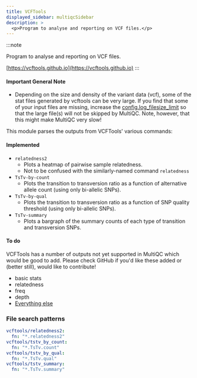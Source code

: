 ```yaml
---
title: VCFTools
displayed_sidebar: multiqcSidebar
description: >
  <p>Program to analyse and reporting on VCF files.</p>
---
```


<!--
~~~~~ DO NOT EDIT ~~~~~
This file is autogenerated from the MultiQC module python docstring.
Do not edit the markdown, it will be overwritten.

File path for the source of this content: multiqc/modules/vcftools/vcftools.py
~~~~~~~~~~~~~~~~~~~~~~~
-->

:::note

<p>Program to analyse and reporting on VCF files.</p>

[https://vcftools.github.io](https://vcftools.github.io)
:::

#### Important General Note

- Depending on the size and density of the variant data (vcf),
  some of the stat files generated by vcftools can be very large.
  If you find that some of your input files are missing, increase
  the [config.log_filesize_limit](https://docs.seqera.io/multiqc/usage/troubleshooting#big-log-files)
  so that the large file(s) will not be skipped by MultiQC. Note, however,
  that this might make MultiQC very slow!

This module parses the outputs from VCFTools' various commands:

#### Implemented

- `relatedness2`
  - Plots a heatmap of pairwise sample relatedness.
  - Not to be confused with the similarly-named command `relatedness`
- `TsTv-by-count`
  - Plots the transition to transversion ratio as a function of
    alternative allele count (using only bi-allelic SNPs).
- `TsTv-by-qual`
  - Plots the transition to transversion ratio as a function of SNP
    quality threshold (using only bi-allelic SNPs).
- `TsTv-summary`
  - Plots a bargraph of the summary counts of each type of transition and
    transversion SNPs.

#### To do

VCFTools has a number of outputs not yet supported in MultiQC which
would be good to add. Please check GitHub if you'd like these added
or (better still), would like to contribute!

- basic stats
- relatedness
- freq
- depth
- [Everything else](https://vcftools.github.io/man_latest.html)

### File search patterns

```yaml
vcftools/relatedness2:
  fn: "*.relatedness2"
vcftools/tstv_by_count:
  fn: "*.TsTv.count"
vcftools/tstv_by_qual:
  fn: "*.TsTv.qual"
vcftools/tstv_summary:
  fn: "*.TsTv.summary"
```
